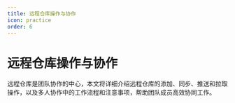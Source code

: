 ```yaml
---
title: 远程仓库操作与协作
icon: practice
order: 6
---
```


# 远程仓库操作与协作

远程仓库是团队协作的中心，本文将详细介绍远程仓库的添加、同步、推送和拉取操作，以及多人协作中的工作流程和注意事项，帮助团队成员高效协同工作。
